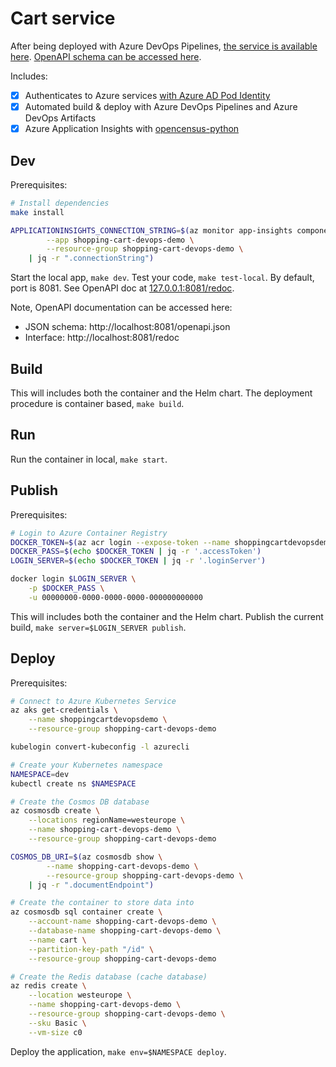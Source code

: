 # Cart service

After being deployed with Azure DevOps Pipelines, [the service is available here](https://shopping-cart-devops-demo.westeurope.cloudapp.azure.com/cart). [OpenAPI schema can be accessed here](https://shopping-cart-devops-demo.westeurope.cloudapp.azure.com/cart/openapi.json).

Includes:

- [x] Authenticates to Azure services [with Azure AD Pod Identity](https://learn.microsoft.com/en-us/azure/aks/use-azure-ad-pod-identity)
- [x] Automated build & deploy with Azure DevOps Pipelines and Azure DevOps Artifacts
- [x] Azure Application Insights with [opencensus-python](https://github.com/census-instrumentation/opencensus-python)

## Dev

Prerequisites:

```bash
# Install dependencies
make install

APPLICATIONINSIGHTS_CONNECTION_STRING=$(az monitor app-insights component show \
        --app shopping-cart-devops-demo \
        --resource-group shopping-cart-devops-demo \
    | jq -r ".connectionString")
```

Start the local app, `make dev`. Test your code, `make test-local`. By default, port is 8081. See OpenAPI doc at [127.0.0.1:8081/redoc](http://127.0.0.1:8081/redoc).

Note, OpenAPI documentation can be accessed here:

- JSON schema: http://localhost:8081/openapi.json
- Interface: http://localhost:8081/redoc

## Build

This will includes both the container and the Helm chart. The deployment procedure is container based, `make build`.

## Run

Run the container in local, `make start`.

## Publish

Prerequisites:

```bash
# Login to Azure Container Registry
DOCKER_TOKEN=$(az acr login --expose-token --name shoppingcartdevopsdemo)
DOCKER_PASS=$(echo $DOCKER_TOKEN | jq -r '.accessToken')
LOGIN_SERVER=$(echo $DOCKER_TOKEN | jq -r '.loginServer')

docker login $LOGIN_SERVER \
    -p $DOCKER_PASS \
    -u 00000000-0000-0000-0000-000000000000
```

This will includes both the container and the Helm chart. Publish the current build, `make server=$LOGIN_SERVER publish`.

## Deploy

Prerequisites:

```bash
# Connect to Azure Kubernetes Service
az aks get-credentials \
    --name shoppingcartdevopsdemo \
    --resource-group shopping-cart-devops-demo

kubelogin convert-kubeconfig -l azurecli

# Create your Kubernetes namespace
NAMESPACE=dev
kubectl create ns $NAMESPACE

# Create the Cosmos DB database
az cosmosdb create \
    --locations regionName=westeurope \
    --name shopping-cart-devops-demo \
    --resource-group shopping-cart-devops-demo

COSMOS_DB_URI=$(az cosmosdb show \
        --name shopping-cart-devops-demo \
        --resource-group shopping-cart-devops-demo \
    | jq -r ".documentEndpoint")

# Create the container to store data into
az cosmosdb sql container create \
    --account-name shopping-cart-devops-demo \
    --database-name shopping-cart-devops-demo \
    --name cart \
    --partition-key-path "/id" \
    --resource-group shopping-cart-devops-demo

# Create the Redis database (cache database)
az redis create \
    --location westeurope \
    --name shopping-cart-devops-demo \
    --resource-group shopping-cart-devops-demo \
    --sku Basic \
    --vm-size c0
```

Deploy the application, `make env=$NAMESPACE deploy`.
